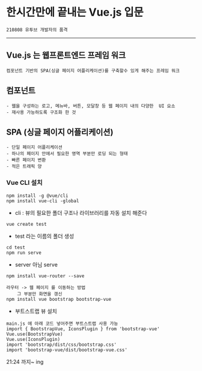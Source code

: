 # 한시간만에 끝내는 Vue.js 입문
```
210808 유투브 개발자의 품격
```
---

## Vue.js 는 웹프론트엔드 프레임 워크 
```
컴포넌트 기반의 SPA(싱글 페이지 어플리케이션)를 구축할수 있게 해주는 프레임 워크
```

## 컴포넌트
```
- 웹을 구성하는 로고, 메뉴바, 버튼, 모달창 등 웹 페이지 내의 다양한  UI 요소
- 재사용 가능하도록 구조화 한 것
```

## SPA (싱글 페이지 어플리케이션)
```
- 단일 페이지 어플리케이션
- 하나의 페이지 안에서 필요한 영역 부분만 로딩 되는 형태
- 빠른 페이지 변환
- 적은 트래픽 양
```

### Vue CLI 설치
```
npm install -g @vue/cli
npm install vue-cli -global
```
- cli : 뷰의 필요한 폴더 구조나 라이브러리를 자동 설치 해준다
```
vue create test
```
- test 라는 이름의 폴더 생성

```
cd test
npm run serve 
```
- server 아님 serve

```
npm install vue-router --save

라우터 -> 웹 페이지 를 이동하는 방법
	그 부분만 화면을 갱신
npm install vue bootstrap bootstrap-vue
```
- 부트스트랩 뷰 설치
```
main.js 에 아래 코드 넣어주면 부트스트랩 사용 가능
import { BootstrapVue, IconsPlugin } from 'bootstrap-vue'
Vue.use(BootstrapVue)
Vue.use(IconsPlugin)
import 'bootstrap/dist/css/bootstrap.css'
import 'bootstrap-vue/dist/bootstrap-vue.css'
```

21:24 까지~ ing







